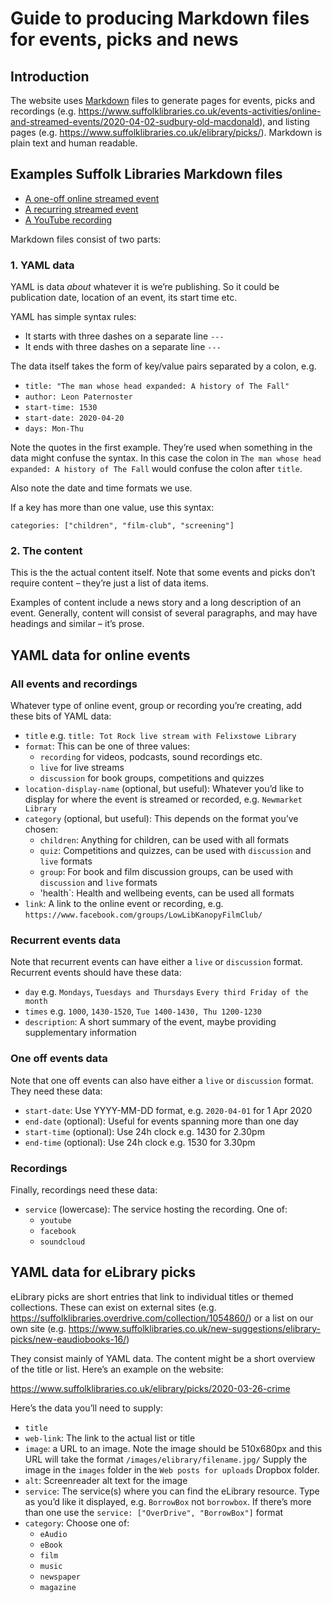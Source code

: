 # Guide to producing Markdown files for events, picks and news

## Introduction

The website uses [Markdown](https://daringfireball.net/projects/markdown/syntax) files to generate pages for events, picks and recordings (e.g. https://www.suffolklibraries.co.uk/events-activities/online-and-streamed-events/2020-04-02-sudbury-old-macdonald), and listing pages (e.g. https://www.suffolklibraries.co.uk/elibrary/picks/). Markdown is plain text and human readable.

## Examples Suffolk Libraries Markdown files

- [A one-off online streamed event](https://raw.githubusercontent.com/suffolklibraries/sljekyll/master/_online-events/lowestoft-2020-04-02-llama-film-screening.md)
- [A recurring streamed event](https://raw.githubusercontent.com/suffolklibraries/sljekyll/master/_online-events/kesgrave-wordplay-livestream.md)
- [A YouTube recording](https://raw.githubusercontent.com/suffolklibraries/sljekyll/master/_online-events/2020-03-29-newmarket-wordplay-video.md)


Markdown files consist of two parts:

### 1. YAML data

YAML is data _about_ whatever it is we’re publishing. So it could be publication date, location of an event, its start time etc.

YAML has simple syntax rules:

- It starts with three dashes on a separate line `---`
- It ends with three dashes on a separate line `---`

The data itself takes the form of key/value pairs separated by a colon, e.g.

- `title: "The man whose head expanded: A history of The Fall"`
- `author: Leon Paternoster`
- `start-time: 1530`
- `start-date: 2020-04-20`
- `days: Mon-Thu`

Note the quotes in the first example. They’re used when something in the data might confuse the syntax. In this case the colon in `The man whose head expanded: A history of The Fall` would confuse the colon after `title`.

Also note the date and time formats we use.

If a key has more than one value, use this syntax:

`categories: ["children", "film-club", "screening"]`

### 2. The content

This is the the actual content itself. Note that some events and picks don’t require content – they’re just a list of data items.

Examples of content include a news story and a long description of an event. Generally, content will consist of several paragraphs, and may have headings and similar – it’s prose.

## YAML data for online events

### All events and recordings

Whatever type of online event, group or recording you’re creating, add these bits of YAML data:

- `title` e.g. `title: Tot Rock live stream with Felixstowe Library`
- `format`: This can be one of three values:
	- `recording` for videos, podcasts, sound recordings etc.
	- `live` for live streams
	- `discussion` for book groups, competitions and quizzes
- `location-display-name` (optional, but useful): Whatever you’d like to display for where the event is streamed or recorded, e.g. `Newmarket Library`
- `category` (optional, but useful): This depends on the format you’ve chosen:
	- `children`: Anything for children, can be used with all formats
	- `quiz`: Competitions and quizzes, can be used with `discussion` and `live` formats
	- `group`: For book and film discussion groups, can be used with `discussion` and `live` formats
	- 'health`: Health and wellbeing events, can be used all formats
- `link`: A link to the online event or recording, e.g. `https://www.facebook.com/groups/LowLibKanopyFilmClub/`

### Recurrent events data

Note that recurrent events can have either a `live` or `discussion` format. Recurrent events should have these data:

- `day` e.g. `Mondays`, `Tuesdays and Thursdays` `Every third Friday of the month`
- `times` e.g. `1000`, `1430-1520`, `Tue 1400-1430, Thu 1200-1230`
- `description`: A short summary of the event, maybe providing supplementary information

### One off events data

Note that one off events can also have either a `live` or `discussion` format. They need these data:

- `start-date`: Use YYYY-MM-DD format, e.g. `2020-04-01` for 1 Apr 2020
- `end-date` (optional): Useful for events spanning more than one day
- `start-time` (optional): Use 24h clock e.g. 1430 for 2.30pm
- `end-time` (optional): Use 24h clock e.g. 1530 for 3.30pm

### Recordings

Finally, recordings need these data:

- `service` (lowercase): The service hosting the recording. One of:
	- `youtube`
	- `facebook`
	- `soundcloud`

## YAML data for eLibrary picks

eLibrary picks are short entries that link to individual titles or themed collections. These can exist on external sites (e.g. https://suffolklibraries.overdrive.com/collection/1054860/) or a list on our own site (e.g. https://www.suffolklibraries.co.uk/new-suggestions/elibrary-picks/new-eaudiobooks-16/)

They consist mainly of YAML data. The content might be a short overview of the title or list. Here’s an example on the website:

https://www.suffolklibraries.co.uk/elibrary/picks/2020-03-26-crime

Here’s the data you’ll need to supply:

- `title`
- `web-link`: The link to the actual list or title
- `image`: a URL to an image. Note the image should be 510x680px and this URL will take the format `/images/elibrary/filename.jpg/` Supply the image in the `images` folder in the `Web posts for uploads` Dropbox folder.
- `alt`: Screenreader alt text for the image
- `service`: The service(s) where you can find the eLibrary resource. Type as you’d like it displayed, e.g. `BorrowBox` not `borrowbox`. If there’s more than one use the `service: ["OverDrive", "BorrowBox"]` format
- `category`: Choose one of:
	- `eAudio`
	- `eBook`
	- `film`
	- `music`
	- `newspaper`
	- `magazine`
